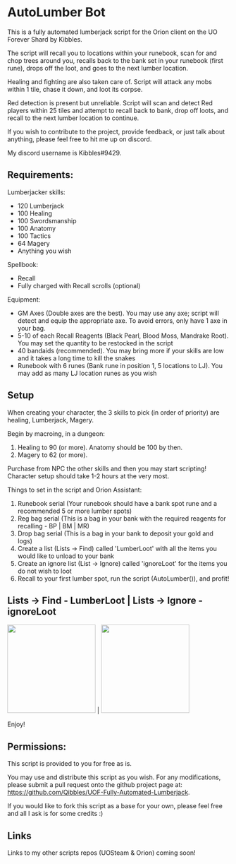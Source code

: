 # AutoLumber Bot

This is a fully automated lumberjack script for the Orion client on the UO Forever Shard by Kibbles. 

The script will recall you to locations within your runebook, scan for and chop trees around you, recalls back to the bank set in your runebook (first rune), drops off the loot, and goes to the next lumber location.

Healing and fighting are also taken care of. Script will attack any mobs within 1 tile, chase it down, and loot its corpse.

Red detection is present but unreliable. Script will scan and detect Red players within 25 tiles and attempt to recall back to bank, drop off loots, and recall to the next lumber location to continue.

If you wish to contribute to the project, provide feedback, or just talk about anything, please feel free to hit me up on discord. 

My discord username is Kibbles#9429.

## Requirements:
Lumberjacker skills:
- 120 Lumberjack
- 100 Healing
- 100 Swordsmanship
- 100 Anatomy
- 100 Tactics
- 64 Magery
- Anything you wish

Spellbook:
- Recall
- Fully charged with Recall scrolls (optional)

Equipment:
- GM Axes (Double axes are the best). You may use any axe; script will detect and equip the appropriate axe. To avoid errors, only have 1 axe in your bag. 
- 5-10 of each Recall Reagents (Black Pearl, Blood Moss, Mandrake Root). You may set the quantity to be restocked in the script
- 40 bandaids (recommended). You may bring more if your skills are low and it takes a long time to kill the snakes
- Runebook with 6 runes (Bank rune in position 1, 5 locations to LJ). You may add as many LJ location runes as you wish

## Setup
When creating your character, the 3 skills to pick (in order of priority) are healing, Lumberjack, Magery.

Begin by macroing, in a dungeon:
1. Healing to 90 (or more). Anatomy should be 100 by then.
2. Magery to 62 (or more).

Purchase from NPC the other skills and then you may start scripting!
Character setup should take 1-2 hours at the very most.

Things to set in the script and Orion Assistant:
1. Runebook serial (Your runebook should have a bank spot rune and a recommended 5 or more lumber spots)
2. Reg bag serial (This is a bag in your bank with the required reagents for recalling - BP | BM | MR)
3. Drop bag serial (This is a bag in your bank to deposit your gold and logs)
4. Create a list (Lists -> Find) called 'LumberLoot' with all the items you would like to unload to your bank 
5. Create an ignore list (List -> Ignore) called 'ignoreLoot' for the items you do not wish to loot
6. Recall to your first lumber spot, run the script (AutoLumber()), and profit!

Lists -> Find - LumberLoot | Lists -> Ignore - ignoreLoot
---------------------------------------------------------
<img src="https://camo.githubusercontent.com/43ee5a79611e14694338abe79cef79b35eace4f8/687474703a2f2f7777772e696d61676575702e72752f696d673239302f323731333036322f7461625f6c697374735f66696e642e706e67" width=200> | <img src="https://camo.githubusercontent.com/9b3c8319075aba48d9a3e471c51680792be2dfac/687474703a2f2f7777772e696d61676575702e72752f696d673239302f323731333036362f7461625f6c697374735f69676e6f72652e706e67" width=200>

Enjoy!

## Permissions:
This script is provided to you for free as is. 

You may use and distribute this script as you wish. For any modifications, please submit a pull request onto the github project page at: https://github.com/Qibbles/UOF-Fully-Automated-Lumberjack.

If you would like to fork this script as a base for your own, please feel free and all I ask is for some credits :)

## Links
Links to my other scripts repos (UOSteam & Orion) coming soon!
